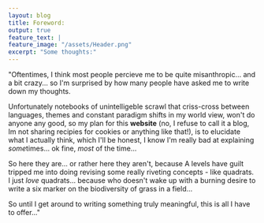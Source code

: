 ```yaml
---
layout: blog
title: Foreword:
output: true
feature_text: |
feature_image: "/assets/Header.png"
excerpt: "Some thoughts:"
---  
```

"Oftentimes, I think most people percieve me to be quite     misanthropic... and a bit crazy... so I'm surprised by how many people have asked me to write down my thoughts.

Unfortunately notebooks of unintelligeble scrawl that criss-cross between languages, themes and constant paradigm shifts in my world view, won't do anyone any good, so my plan for this **website** (no, I refuse to call it a blog, Im not sharing recipies for cookies or anything like that!), is to elucidate what I actually think, which I'll be honest, I know I'm really bad at explaining *some*times... ok fine, *most* of the time...

So here they are... or rather here they aren't, because A levels have guilt tripped me into doing revising some really riveting concepts - like quadrats. I just *love* quadrats... because who doesn't wake up with a burning desire to write a six marker on the biodiversity of grass in a field... 

So until I get around to writing something truly meaningful, this is all I have to offer..."